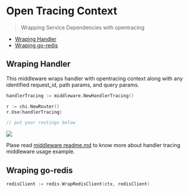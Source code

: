# Open Tracing Context

> Wrapping Service Dependencies with opentracing

* [Wraping Handler](#wrapping-handler)
* [Wraping go-redis](#wrapping-go-redis)

## Wraping Handler

This middleware wraps handler with opentracing context along with any identified request_id, path params, and query params.

```go
handlerTracing := middleware.NewHandlerTracing()

r := chi.NewRouter()
r.Use(handlerTracing)

// put your routings below
```

![](https://user-images.githubusercontent.com/9508513/101141474-ed31b300-3646-11eb-937a-561cf12c1c17.png)

Plase read [middleware readme.md](https://github.com/kitabisa/perkakas/v3/blob/master/tracing/middleware/README.md) to know more about handler tracing middleware usage example.

## Wraping go-redis

```go
redisClient := redis.WrapRedisClient(ctx, redisClient)
```

